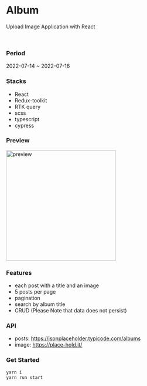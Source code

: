 # Album

Upload Image Application with React

<br />

### Period

2022-07-14 ~ 2022-07-16

### Stacks

- React
- Redux-toolkit
- RTK query
- scss
- typescript
- cypress

### Preview

<img width="300" alt="preview" src="https://user-images.githubusercontent.com/61894688/180165811-90ce1358-9338-443e-9859-a73872181017.png">

### Features

- each post with a title and an image
- 5 posts per page
- pagination
- search by album title
- CRUD (Please Note that data does not persist)

### API

- posts: https://jsonplaceholder.typicode.com/albums
- image: https://place-hold.it/

### Get Started

```
yarn i
yarn run start
```
